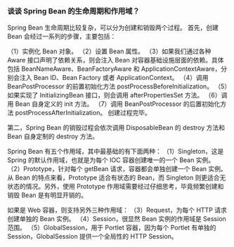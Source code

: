 ### 谈谈 Spring Bean 的生命周期和作用域？

Spring Bean 生命周期比较复杂，可以分为创建和销毁两个过程。
首先，创建 Bean 会经过一系列的步骤，主要包括：

（1）实例化 Bean 对象。
（2）设置 Bean 属性。
（3）如果我们通过各种 Aware 接口声明了依赖关系，则会注入 Bean 对容器基础设施层面的依赖。具体包括 BeanNameAware、BeanFactoryAware 和 ApplicationContextAware，分别会注入 Bean ID、Bean Factory 或者 ApplicationContext。
（4）调用 BeanPostProcessor 的前置初始化方法 postProcessBeforeInitialization。
（5）如果实现了 InitializingBean 接口，则会调用 afterPropertiesSet 方法。
（6）调用 Bean 自身定义的 init 方法。
（7）调用 BeanPostProcessor 的后置初始化方法 postProcessAfterInitialization。
创建过程完毕。

第二，Spring Bean 的销毁过程会依次调用 DisposableBean 的 destroy 方法和 Bean 自身定制的 destroy 方法。

Spring Bean 有五个作用域，其中最基础的有下面两种：
（1）Singleton，这是 Spring 的默认作用域，也就是为每个 IOC 容器创建唯一的一个 Bean 实例。
（2）Prototype，针对每个 getBean 请求，容器都会单独创建一个 Bean 实例。
从 Bean 的特点来看，Prototype 适合有状态的 Bean，而 Singleton 则更适合无状态的情况。另外，使用 Prototype 作用域需要经过仔细思考，毕竟频繁创建和销毁 Bean 是有明显开销的。

如果是 Web 容器，则支持另外三种作用域：
（3）Request，为每个 HTTP 请求创建单独的 Bean 实例。
（4）Session，很显然 Bean 实例的作用域是 Session 范围。
（5）GlobalSession，用于 Portlet 容器，因为每个 Portlet 有单独的 Session，GlobalSession 提供一个全局性的 HTTP Session。
